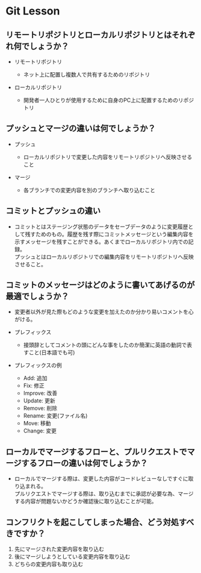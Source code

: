# Git Lesson

## リモートリポジトリとローカルリポジトリとはそれぞれ何でしょうか？  

 - リモートリポジトリ
    - ネット上に配置し複数人で共有するためのリポジトリ  
  
- ローカルリポジトリ
  - 開発者一人ひとりが使用するために自身のPC上に配置するためのリポジトリ  


## プッシュとマージの違いは何でしょうか？  

- プッシュ  
  - ローカルリポジトリで変更した内容をリモートリポジトリへ反映させること  
  
- マージ  
  - 各ブランチでの変更内容を別のブランチへ取り込むこと  
  

## コミットとプッシュの違い  
  - コミットとはステージング状態のデータをセーブデータのように変更履歴として残すためのもの。履歴を残す際にコミットメッセージという編集内容を示すメッセージを残すことができる。あくまでローカルリポジトリ内での記録。  
 プッシュとはローカルリポジトリでの編集内容をリモートリポジトリへ反映させること。  
  

## コミットのメッセージはどのように書いてあげるのが最適でしょうか？  

  - 変更者以外が見た際もどのような変更を加えたのか分かり易いコメントを心がける。  

  - プレフィックス
    - 接頭辞としてコメントの頭にどんな事をしたのか簡潔に英語の動詞で表すこと(日本語でも可)
  
  - プレフィックスの例
    - Add: 追加
    - Fix: 修正
    - Improve: 改善
    - Update: 更新
    - Remove: 削除
    - Rename: 変更(ファイル名)
    - Move: 移動
    - Change: 変更
  

## ローカルでマージするフローと、プルリクエストでマージするフローの違いは何でしょうか？  

  - ローカルでマージする際は、変更した内容がコードレビューなしですぐに取り込まれる。  
 プルリクエストでマージする際は、取り込むまでに承認が必要な為、マージする内容が問題ないかどうか確認後に取り込むことが可能。
  


## コンフリクトを起こしてしまった場合、どう対処すべきですか？  

  1.  先にマージされた変更内容を取り込む  
  1.  後にマージしようとしている変更内容を取り込む  
  1.  どちらの変更内容も取り込む  